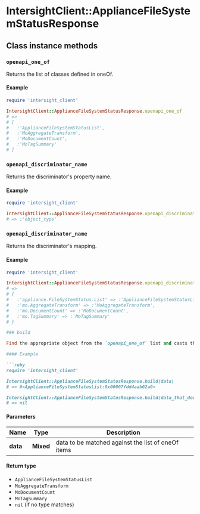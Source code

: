 # IntersightClient::ApplianceFileSystemStatusResponse

## Class instance methods

### `openapi_one_of`

Returns the list of classes defined in oneOf.

#### Example

```ruby
require 'intersight_client'

IntersightClient::ApplianceFileSystemStatusResponse.openapi_one_of
# =>
# [
#   :'ApplianceFileSystemStatusList',
#   :'MoAggregateTransform',
#   :'MoDocumentCount',
#   :'MoTagSummary'
# ]
```

### `openapi_discriminator_name`

Returns the discriminator's property name.

#### Example

```ruby
require 'intersight_client'

IntersightClient::ApplianceFileSystemStatusResponse.openapi_discriminator_name
# => :'object_type'
```

### `openapi_discriminator_name`

Returns the discriminator's mapping.

#### Example

```ruby
require 'intersight_client'

IntersightClient::ApplianceFileSystemStatusResponse.openapi_discriminator_mapping
# =>
# {
#   :'appliance.FileSystemStatus.List' => :'ApplianceFileSystemStatusList',
#   :'mo.AggregateTransform' => :'MoAggregateTransform',
#   :'mo.DocumentCount' => :'MoDocumentCount',
#   :'mo.TagSummary' => :'MoTagSummary'
# }

### build

Find the appropriate object from the `openapi_one_of` list and casts the data into it.

#### Example

```ruby
require 'intersight_client'

IntersightClient::ApplianceFileSystemStatusResponse.build(data)
# => #<ApplianceFileSystemStatusList:0x00007fdd4aab02a0>

IntersightClient::ApplianceFileSystemStatusResponse.build(data_that_doesnt_match)
# => nil
```

#### Parameters

| Name | Type | Description |
| ---- | ---- | ----------- |
| **data** | **Mixed** | data to be matched against the list of oneOf items |

#### Return type

- `ApplianceFileSystemStatusList`
- `MoAggregateTransform`
- `MoDocumentCount`
- `MoTagSummary`
- `nil` (if no type matches)


